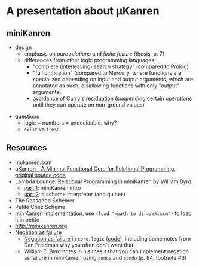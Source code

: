 # A presentation about µKanren

## miniKanren

* design
    - emphasis on *pure relations* and *finite failure* (thesis, p. 7)
    - differences from other logic programming languages
        * "complete (interleaving) search strategy" (compared to Prolog)
        * "full unification" (compared to Mercury, where functions are
            specialized depending on input and output arguments, which
            are annotated as such, disallowing functions with only
            "output" arguments)
        * avoidance of Curry's residuation (suspending certain operations
            until they can operate on non-ground values)
- questions
    - logic + numbers = undecidable. why?
    - `exist` vs `fresh`

## Resources

* [mukanren.scm](./mukanren.scm)
* [µKanren - A Minimal Functional Core for Relational Programming](http://webyrd.net/scheme-2013/papers/HemannMuKanren2013.pdf),
    [original source code](https://github.com/jasonhemann/microKanren)
* Lambda Lounge: Relational Programming in miniKanren by William Byrd:
    - [part 1](https://www.youtube.com/watch?v=zHov3fKYqBA): miniKanren intro
    - [part 2](https://www.youtube.com/watch?v=nFE2E91VDAk): a scheme interpreter (and quines)
* The Reasoned Schemer
* Petite Chez Scheme
* [miniKanren implementation](https://github.com/miniKanren/miniKanren),
    use `(load "<path-to-dir>/mk.scm")` to load it in petite
* <http://minikanren.org>
* [Negation as failure](http://en.wikipedia.org/wiki/Logic_programming#Negation_as_failure)
    - [Negation as failure](https://groups.google.com/forum/#!topic/minikanren/YZsQaQUesWo)
        in `core.logic` ([code](https://github.com/clojure/core.logic/commit/94eab54faa33122f952f19bf2f30364b8723c354)),
        including some notes from Dan Friedman why you often don't want that.
    - William E. Byrd notes in his thesis that you can implement negation as failure in
        miniKanren using `conda` and `condu` (p. 84, footnote #3)
